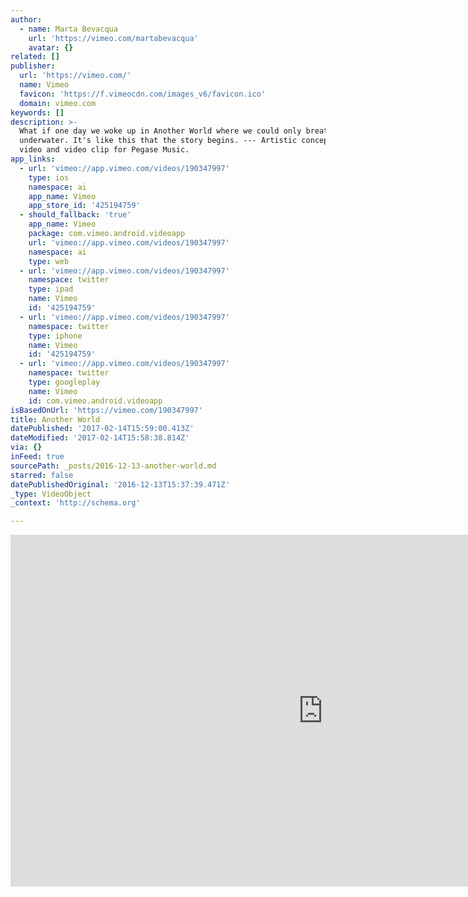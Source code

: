 ```yaml
---
author:
  - name: Marta Bevacqua
    url: 'https://vimeo.com/martabevacqua'
    avatar: {}
related: []
publisher:
  url: 'https://vimeo.com/'
  name: Vimeo
  favicon: 'https://f.vimeocdn.com/images_v6/favicon.ico'
  domain: vimeo.com
keywords: []
description: >-
  What if one day we woke up in Another World where we could only breathe
  underwater. It's like this that the story begins. --- Artistic conceptual
  video and video clip for Pegase Music.
app_links:
  - url: 'vimeo://app.vimeo.com/videos/190347997'
    type: ios
    namespace: ai
    app_name: Vimeo
    app_store_id: '425194759'
  - should_fallback: 'true'
    app_name: Vimeo
    package: com.vimeo.android.videoapp
    url: 'vimeo://app.vimeo.com/videos/190347997'
    namespace: ai
    type: web
  - url: 'vimeo://app.vimeo.com/videos/190347997'
    namespace: twitter
    type: ipad
    name: Vimeo
    id: '425194759'
  - url: 'vimeo://app.vimeo.com/videos/190347997'
    namespace: twitter
    type: iphone
    name: Vimeo
    id: '425194759'
  - url: 'vimeo://app.vimeo.com/videos/190347997'
    namespace: twitter
    type: googleplay
    name: Vimeo
    id: com.vimeo.android.videoapp
isBasedOnUrl: 'https://vimeo.com/190347997'
title: Another World
datePublished: '2017-02-14T15:59:00.413Z'
dateModified: '2017-02-14T15:58:38.814Z'
via: {}
inFeed: true
sourcePath: _posts/2016-12-13-another-world.md
starred: false
datePublishedOriginal: '2016-12-13T15:37:39.471Z'
_type: VideoObject
_context: 'http://schema.org'

---
```

<iframe src="https://cdn.embedly.com/widgets/media.html?src=https%3A%2F%2Fplayer.vimeo.com%2Fvideo%2F190347997&amp;url=https%3A%2F%2Fvimeo.com%2F190347997&amp;image=https%3A%2F%2Fi.vimeocdn.com%2Fvideo%2F600981066_1280.jpg&amp;key=b7d04c9b404c499eba89ee7072e1c4f7&amp;type=text%2Fhtml&amp;schema=vimeo" width="1000" height="563" scrolling="no" frameborder="0" allowfullscreen="" style=""></iframe>